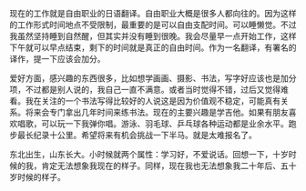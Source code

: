现在的工作就是自由职业的日语翻译。自由职业大概是很多人都向往的。因为这样的工作形式时间地点不受限制，最重要的是可以自由支配时间。可以睡懒觉。不过我虽然坚持睡到自然醒，但其实并没有睡到很晚。我会尽量早一点开始工作，这样下午就可以早点结束，剩下的时间就是真正的自由时间。作为一名翻译，有署名的译作，提一下应该会加分。

爱好方面，感兴趣的东西很多，比如想学画画、摄影、书法，写字好应该也是加分项，不过都是别人说的，我自己一直不满意。或者当时觉得不错，过后又觉得难看。我在关注的一个书法写得比较好的人说这是因为价值观不稳定，可能真有关系。将来会专门拿出几年时间来练书法。现在的主要兴趣是学吉他。如果有朋友喜欢唱歌，可以玩一下我弹你唱。游泳、羽毛球、乒乓球各种运动都是业余水平。跑步最长纪录十公里。希望将来有机会挑战一下半马。就是太难报名了。

东北出生，山东长大。小时候就两个属性：学习好，不爱说话。回想一下，十岁时候的我，肯定无法想象我现在的样子。同样，现在我也无法想象我二十年后、五十岁时候的样子。
